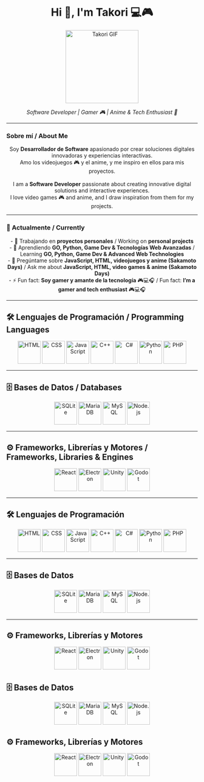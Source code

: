 <h1 align="center">Hi 👋, I'm Takori 💻🎮</h1>

<p align="center">
  <img src="https://images.steamusercontent.com/ugc/2408955968503539166/A71312AD3823CD9FC1E7858282911CD5AC5E469D/?imw=512&&ima=fit&impolicy=Letterbox&imcolor=%23000000&letterbox=false" width="192" height="192" alt="Takori GIF">
</p>

<p align="center"><em>Software Developer | Gamer 🎮 | Anime & Tech Enthusiast 🚀</em></p>

---

### Sobre mí / About Me
<p align="center">
Soy <strong>Desarrollador de Software</strong> apasionado por crear soluciones digitales innovadoras y experiencias interactivas.<br>
Amo los videojuegos 🎮 y el anime, y me inspiro en ellos para mis proyectos.<br><br>
I am a <strong>Software Developer</strong> passionate about creating innovative digital solutions and interactive experiences.<br>
I love video games 🎮 and anime, and I draw inspiration from them for my projects.
</p>

---

### 🚀 Actualmente / Currently
<p align="center">
- 🔭 Trabajando en <strong>proyectos personales</strong> / Working on <strong>personal projects</strong><br>
- 🌱 Aprendiendo <strong>GO, Python, Game Dev & Tecnologías Web Avanzadas</strong> / Learning <strong>GO, Python, Game Dev & Advanced Web Technologies</strong><br>
- 💬 Pregúntame sobre <strong>JavaScript, HTML, videojuegos y anime (Sakamoto Days)</strong> / Ask me about <strong>JavaScript, HTML, video games & anime (Sakamoto Days)</strong><br>
- ⚡ Fun fact: <strong>Soy gamer y amante de la tecnología</strong> 🎮💻🎧 / Fun fact: <strong>I’m a gamer and tech enthusiast</strong> 🎮💻🎧
</p>

---

## 🛠️ Lenguajes de Programación / Programming Languages
<p align="center">
  <img src="https://cdn.jsdelivr.net/gh/devicons/devicon/icons/html5/html5-original.svg" width="60" height="60" title="HTML" />
  <img src="https://cdn.jsdelivr.net/gh/devicons/devicon/icons/css3/css3-original.svg" width="60" height="60" title="CSS" />
  <img src="https://cdn.jsdelivr.net/gh/devicons/devicon/icons/javascript/javascript-original.svg" width="60" height="60" title="JavaScript" />
  <img src="https://cdn.jsdelivr.net/gh/devicons/devicon/icons/cplusplus/cplusplus-original.svg" width="60" height="60" title="C++" />
  <img src="https://cdn.jsdelivr.net/gh/devicons/devicon/icons/csharp/csharp-original.svg" width="60" height="60" title="C#" />
  <img src="https://cdn.jsdelivr.net/gh/devicons/devicon/icons/python/python-original.svg" width="60" height="60" title="Python" />
  <img src="https://cdn.jsdelivr.net/gh/devicons/devicon/icons/php/php-original.svg" width="60" height="60" title="PHP" />
</p>

---

## 🗄️ Bases de Datos / Databases
<p align="center">
  <img src="https://cdn.jsdelivr.net/gh/devicons/devicon/icons/sqlite/sqlite-original.svg" width="60" height="60" title="SQLite" />
  <img src="https://cdn.jsdelivr.net/gh/devicons/devicon/icons/mariadb/mariadb-original.svg" width="60" height="60" title="MariaDB" />
  <img src="https://cdn.jsdelivr.net/gh/devicons/devicon/icons/mysql/mysql-original.svg" width="60" height="60" title="MySQL" />
  <img src="https://cdn.jsdelivr.net/gh/devicons/devicon/icons/nodejs/nodejs-original.svg" width="60" height="60" title="Node.js" />
</p>

---

## ⚙️ Frameworks, Librerías y Motores / Frameworks, Libraries & Engines
<p align="center">
  <img src="https://cdn.jsdelivr.net/gh/devicons/devicon/icons/react/react-original.svg" width="60" height="60" title="React" />
  <img src="https://cdn.jsdelivr.net/gh/devicons/devicon/icons/electron/electron-original.svg" width="60" height="60" title="Electron" />
  <img src="https://cdn.jsdelivr.net/gh/devicons/devicon/icons/unity/unity-original.svg" width="60" height="60" title="Unity" />
  <img src="https://cdn.jsdelivr.net/gh/devicons/devicon/icons/godot/godot-original.svg" width="60" height="60" title="Godot" />
</p>

---

## 🛠️ Lenguajes de Programación
<p align="center">
  <img src="https://cdn.jsdelivr.net/gh/devicons/devicon/icons/html5/html5-original.svg" width="60" height="60" alt="HTML"/>
  <img src="https://cdn.jsdelivr.net/gh/devicons/devicon/icons/css3/css3-original.svg" width="60" height="60" alt="CSS"/>
  <img src="https://cdn.jsdelivr.net/gh/devicons/devicon/icons/javascript/javascript-original.svg" width="60" height="60" alt="JavaScript"/>
  <img src="https://cdn.jsdelivr.net/gh/devicons/devicon/icons/cplusplus/cplusplus-original.svg" width="60" height="60" alt="C++"/>
  <img src="https://cdn.jsdelivr.net/gh/devicons/devicon/icons/csharp/csharp-original.svg" width="60" height="60" alt="C#"/>
  <img src="https://cdn.jsdelivr.net/gh/devicons/devicon/icons/python/python-original.svg" width="60" height="60" alt="Python"/>
  <img src="https://cdn.jsdelivr.net/gh/devicons/devicon/icons/php/php-original.svg" width="60" height="60" alt="PHP"/>
</p>

---

## 🗄️ Bases de Datos
<p align="center">
  <img src="https://cdn.jsdelivr.net/gh/devicons/devicon/icons/sqlite/sqlite-original.svg" width="60" height="60" alt="SQLite"/>
  <img src="https://cdn.jsdelivr.net/gh/devicons/devicon/icons/mariadb/mariadb-original.svg" width="60" height="60" alt="MariaDB"/>
  <img src="https://cdn.jsdelivr.net/gh/devicons/devicon/icons/mysql/mysql-original.svg" width="60" height="60" alt="MySQL"/>
  <img src="https://cdn.jsdelivr.net/gh/devicons/devicon/icons/nodejs/nodejs-original.svg" width="60" height="60" alt="Node.js"/>
</p>

---

## ⚙️ Frameworks, Librerías y Motores
<p align="center">
  <img src="https://cdn.jsdelivr.net/gh/devicons/devicon/icons/react/react-original.svg" width="60" height="60" alt="React"/>
  <img src="https://cdn.jsdelivr.net/gh/devicons/devicon/icons/electron/electron-original.svg" width="60" height="60" alt="Electron"/>
  <img src="https://cdn.jsdelivr.net/gh/devicons/devicon/icons/unity/unity-original.svg" width="60" height="60" alt="Unity"/>
  <img src="https://cdn.jsdelivr.net/gh/devicons/devicon/icons/godot/godot-original.svg" width="60" height="60" alt="Godot"/>
</p>




## 🗄️ Bases de Datos
<p align="center">
  <img src="https://cdn.jsdelivr.net/gh/devicons/devicon/icons/sqlite/sqlite-original.svg" width="60" height="60" alt="SQLite"/>
  <img src="https://cdn.jsdelivr.net/gh/devicons/devicon/icons/mariadb/mariadb-original.svg" width="60" height="60" alt="MariaDB"/>
  <img src="https://cdn.jsdelivr.net/gh/devicons/devicon/icons/mysql/mysql-original.svg" width="60" height="60" alt="MySQL"/>
  <img src="https://cdn.jsdelivr.net/gh/devicons/devicon/icons/nodejs/nodejs-original.svg" width="60" height="60" alt="Node.js"/>
</p>



## ⚙️ Frameworks, Librerías y Motores
<p align="center">
  <img src="https://cdn.jsdelivr.net/gh/devicons/devicon/icons/react/react-original.svg" width="60" height="60" alt="React"/>
  <img src="https://cdn.jsdelivr.net/gh/devicons/devicon/icons/electron/electron-original.svg" width="60" height="60" alt="Electron"/>
  <img src="https://cdn.jsdelivr.net/gh/devicons/devicon/icons/unity/unity-original.svg" width="60" height="60" alt="Unity"/>
  <img src="https://cdn.jsdelivr.net/gh/devicons/devicon/icons/godot/godot-original.svg" width="60" height="60" alt="Godot"/>
</p>

